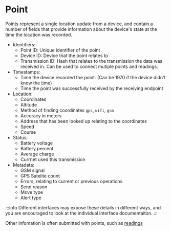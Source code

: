 # Point

Points represent a single location update from a device, and contain a number of fields that provide information about the device's state at the time the location was recorded.

- Identifiers:
    - Point ID: Unique identifier of the point
    - Device ID: Device that the point relates to
    - Transmission ID: Hash that relates to the transmission the data was received in. Can be used to connect mutiple points and readings.
- Timestamps:
    - Time the device recorded the point. (Can be 1970 if the device didn't know the time)
    - Time the point was successfully received by the receiving endpoint
- Location:
    - Coordinates
    - Altitude
    - Method of finding coordinates `gps`, `wifi`, `gsm`
    - Accuracy in meters
    - Address that has been looked up relating to the coordinates
    - Speed
    - Course
- Status:
    - Battery voltage
    - Battery percent
    - Average charge
    - Currnet used this transmission
- Metadata:
    - GSM signal
    - GPS Satelite count
    - Errors, relating to current or previous operations
    - Send reason
    - Move type
    - Alert type

:::info
Different interfaces may expose these details in different ways, and you are encouraged to look at the individual interface documentaiton.
:::

Other infomation is often submitted with points, such as [readings](./reading)
